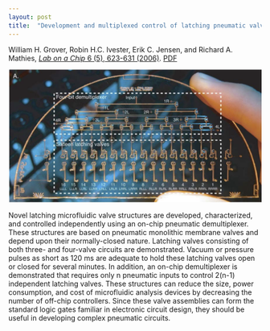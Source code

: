 ```yaml
---
layout: post
title:  "Development and multiplexed control of latching pneumatic valves using microfluidic logical structures"
---
```


William H. Grover, Robin H.C. Ivester, Erik C. Jensen, and Richard A. Mathies, [*Lab on a Chip* 6 (5), 623-631 (2006)](http://pubs.rsc.org/en/content/articlehtml/2006/LC/B518362F). [PDF](/assets/latching-valves.pdf)

<img src="/assets/latching-valves.png">

Novel latching microfluidic valve structures are developed, characterized, and controlled independently using an on-chip pneumatic demultiplexer. These structures are based on pneumatic monolithic membrane valves and depend upon their normally-closed nature. Latching valves consisting of both three- and four-valve circuits are demonstrated. Vacuum or pressure pulses as short as 120 ms are adequate to hold these latching valves open or closed for several minutes. In addition, an on-chip demultiplexer is demonstrated that requires only n pneumatic inputs to control 2(n-1) independent latching valves. These structures can reduce the size, power consumption, and cost of microfluidic analysis devices by decreasing the number of off-chip controllers. Since these valve assemblies can form the standard logic gates familiar in electronic circuit design, they should be useful in developing complex pneumatic circuits.

<div data-badge-popover="right" data-badge-type="2" data-doi="10.1039/B518362F" class="altmetric-embed"></div>
